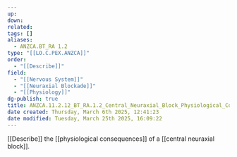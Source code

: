 ```yaml
---
up: 
down: 
related: 
tags: []
aliases:
  - ANZCA.BT_RA 1.2
type: "[[LO.C.PEX.ANZCA]]"
order:
  - "[[Describe]]"
field:
  - "[[Nervous System]]"
  - "[[Neuraxial Blockade]]"
  - "[[Physiology]]"
dg-publish: true
title: ANZCA.11.2.12_BT_RA.1.2_Central_Neuraxial_Block_Physiological_Consequences
date created: Thursday, March 6th 2025, 12:41:23
date modified: Tuesday, March 25th 2025, 16:09:22
---
```


[[Describe]] the [[physiological consequences]] of a [[central neuraxial block]].
